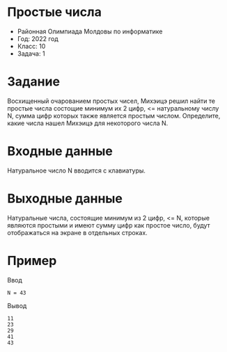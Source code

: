 # Простые числа
* Районная Олимпиада Молдовы по информатике 
* Год: 2022 год
* Класс: 10 
* Задача: 1

# Задание
  Восхищенный очарованием простых чисел, Михэицэ решил найти те простые числа состощие минимум их 2 цифр, <= натуральному числу N, сумма цифр которых также является простым
числом. Определите, какие числа нашел Михэицэ для некоторого числа N.

# Входные данные
Натуральное число N вводится с клавиатуры.
  
# Выходные данные
Натуральные числа, состоящие минимум из 2 цифр, <= N, которые являются простыми и имеют сумму цифр как простое число, будут отображаться на экране в отдельных строках.
    
# Пример
    
Ввод
```
N = 43
```

Вывод
```
11
23
29
41
43
```